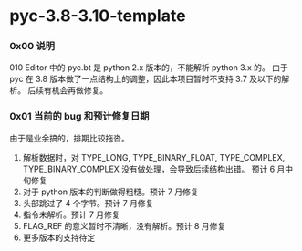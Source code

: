 # pyc-3.8-3.10-template



### 0x00 说明

010 Editor 中的 pyc.bt 是 python 2.x 版本的，不能解析 python 3.x 的。
由于 pyc 在 3.8 版本做了一点结构上的调整，因此本项目暂时不支持 3.7 及以下的解析。
后续有机会再做修复。



### 0x01 当前的 bug 和预计修复日期

由于是业余搞的，排期比较拖沓。

1. 解析数据时，对 TYPE_LONG, TYPE_BINARY_FLOAT, TYPE_COMPLEX, TYPE_BINARY_COMPLEX 没有做处理，会导致后续结构出错。 预计 6 月中旬修复
2. 对于 python 版本的判断做得粗糙。预计 7 月修复
3. 头部跳过了 4 个字节。预计 7 月修复
4. 指令未解析。预计 7 月修复
5. FLAG_REF 的意义暂时不清晰，没有解析。预计 8 月修复
6. 更多版本的支持待定